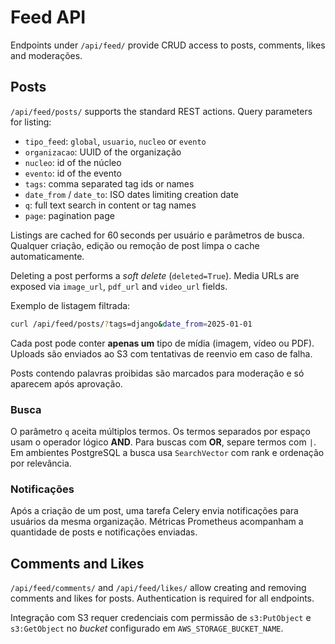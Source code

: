 # Feed API

Endpoints under `/api/feed/` provide CRUD access to posts, comments, likes and moderações.

## Posts

`/api/feed/posts/` supports the standard REST actions. Query parameters for listing:

- `tipo_feed`: `global`, `usuario`, `nucleo` or `evento`
- `organizacao`: UUID of the organização
- `nucleo`: id of the núcleo
- `evento`: id of the evento
- `tags`: comma separated tag ids or names
- `date_from` / `date_to`: ISO dates limiting creation date
- `q`: full text search in content or tag names
- `page`: pagination page

Listings are cached for 60 seconds per usuário e parâmetros de busca. Qualquer criação,
edição ou remoção de post limpa o cache automaticamente.

Deleting a post performs a *soft delete* (`deleted=True`). Media URLs are exposed via
`image_url`, `pdf_url` and `video_url` fields.

Exemplo de listagem filtrada:

```bash
curl /api/feed/posts/?tags=django&date_from=2025-01-01
```

Cada post pode conter **apenas um** tipo de mídia (imagem, vídeo ou PDF).
Uploads são enviados ao S3 com tentativas de reenvio em caso de falha.

Posts contendo palavras proibidas são marcados para moderação e só aparecem
após aprovação.

### Busca

O parâmetro `q` aceita múltiplos termos. Os termos separados por espaço usam o
operador lógico **AND**. Para buscas com **OR**, separe termos com `|`. Em
ambientes PostgreSQL a busca usa `SearchVector` com rank e ordenação por
relevância.

### Notificações

Após a criação de um post, uma tarefa Celery envia notificações para usuários da
mesma organização. Métricas Prometheus acompanham a quantidade de posts e
notificações enviadas.

## Comments and Likes

`/api/feed/comments/` and `/api/feed/likes/` allow creating and removing comments and likes
for posts. Authentication is required for all endpoints.

Integração com S3 requer credenciais com permissão de `s3:PutObject` e
`s3:GetObject` no *bucket* configurado em `AWS_STORAGE_BUCKET_NAME`.
